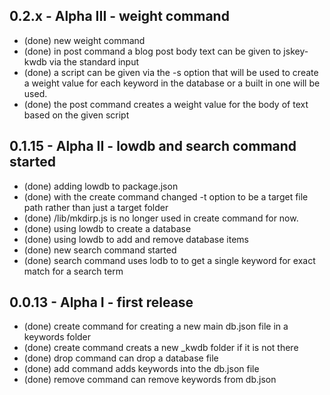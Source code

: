 ## 0.2.x - Alpha III - weight command
  * (done) new weight command
  * (done) in post command a blog post body text can be given to jskey-kwdb via the standard input
  * (done) a script can be given via the -s option that will be used to create a weight value for
  each keyword in the database or a built in one will be used.
  * (done) the post command creates a weight value for the body of text based on the given script

## 0.1.15 - Alpha II - lowdb and search command started
  * (done) adding lowdb to package.json
  * (done) with the create command changed -t option to be a target file path rather than just a target folder
  * (done) /lib/mkdirp.js is no longer used in create command for now.
  * (done) using lowdb to create a database
  * (done) using lowdb to add and remove database items
  * (done) new search command started
  * (done) search command uses lodb to to get a single keyword for exact match for a search term

## 0.0.13 - Alpha I - first release
  * (done) create command for creating a new main db.json file in a keywords folder
  * (done) create command creats a new _kwdb folder if it is not there
  * (done) drop command can drop a database file
  * (done) add command adds keywords into the db.json file
  * (done) remove command can remove keywords from db.json


